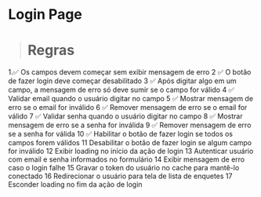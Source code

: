 
# Login Page

> # Regras

1.✅ Os campos devem começar sem exibir mensagem de erro
2 ✅ O botão de fazer login deve começar desabilitado
3 ✅ Após digitar algo em um campo, a mensagem de erro só deve sumir se o campo for válido
4 ✅ Validar email quando o usuário digitar no campo
5 ✅ Mostrar mensagem de erro se o email for inválido
6 ✅ Remover mensagem de erro se o email for válido
7 ✅ Validar senha quando o usuário digitar no campo
8 ✅ Mostrar mensagem de erro se a senha for inválida
9 ✅ Remover mensagem de erro se a senha for válida
10 ✅ Habilitar o botão de fazer login se todos os campos forem válidos
11 Desabilitar o botão de fazer login se algum campo for inválido
12 Exibir loading no início da ação de login
13 Autenticar usuário com email e senha informados no formulário
14 Exibir mensagem de erro caso o login falhe
15 Gravar o token do usuário no cache para mantê-lo conectado
16 Redirecionar o usuário para tela de lista de enquetes
17 Esconder loading no fim da ação de login